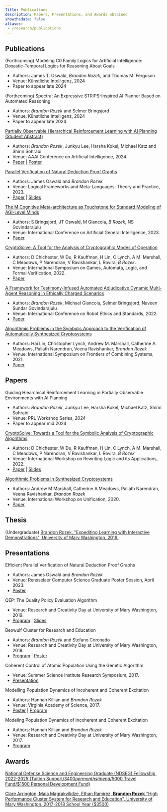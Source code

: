 ```yaml
---
Title: Publications
description: Papers, Presentations, and Awards obtained
showthedate: false
aliases:
 - /research/publications
---
```


## Publications

(Forthcoming) Modeling C0 Family Logics for Artificial Intelligence: Doxastic-Temporal Logics for Reasoning About Goals
- Authors: James T. Oswald, *Brandon Rozek*, and Thomas M. Ferguson
- Venue: Künstliche Intelligenz, 2024
- Paper to appear late 2024

(Forthcoming) Spectra: An Expressive STRIPS-Inspired AI Planner Based on Automated Reasoning
- Authors: *Brandon Rozek* and Selmer Bringsjord
- Venue: Künstliche Intelligenz, 2024
- Paper to appear late 2024

[Partially Observable Hierarchical Reinforcement Learning with AI Planning (Student Abstract)](/paper/2403.01)
- Authors: *Brandon Rozek*, Junkyu Lee, Harsha Kokel, Michael Katz and Shirin Sohrabi
- Venue: AAAI Conference on Artificial Intelligence, 2024.
- [Paper](https://ojs.aaai.org/index.php/AAAI/article/view/30504/32640) | [Poster](/files/research/AAAI_Remote_Poster_Rozek24.pdf)

[Parallel Verification of Natural Deduction Proof Graphs](/paper/2311.01/)
- Authors: James Oswald and *Brandon Rozek*
- Venue: Logical Frameworks and Meta-Languages: Theory and Practice, 2023.
- [Paper](https://cgi.cse.unsw.edu.au/~eptcs/paper.cgi?LFMTP23.4.pdf) | [Slides](/files/slides/lfmtp23.pdf)

[The M Cognitive Meta-architecture as Touchstone for Standard Modeling of AGI-Level Minds](/paper/2305.01/)
- Authors: S Bringsjord, JT Oswald, M Giancola, *B Rozek*, NS Govindarajulu
- Venue: International Conference on Artificial General Intelligence, 2023.
- [Paper](http://kryten.mm.rpi.edu/M_launch.pdf)

[CryptoSolve: A Tool for the Analysis of Cryptographic Modes of Operation](/paper/2209.01/)
- Authors: D Chichester, W Du, R Kauffman, H Lin, C Lynch, A M. Marshall, C Meadows, P Narendran, V Ravishankar, L Rovira, *B Rozek*.
- Venue: International Symposium on Games, Automata, Logic, and Formal Verification, 2022.
- [Paper](https://cgi.cse.unsw.edu.au/~eptcs/Published/GandALF2022/Proceedings.pdf#page=157)

[A Framework for Testimony-Infused Automated Adjudicative Dynamic
Multi-Agent Reasoning in Ethically Charged Scenarios](/paper/2207.01/)
- Authors: *Brandon Rozek*, Michael Giancola, Selmer Bringsjord, Naveen Sundar Govindarajulu
- Venue: International Conference on Robot Ethics and Standards, 2022.
- [Paper](https://www.clawar.org/icres2022/wp-content/uploads/2022/07/ICRES2022-Proceedings-manuscript.pdf#page=61)

[Algorithmic Problems in the Symbolic Approach to the
Verification of Automatically Synthesized Cryptosystems ](/paper/2109.01/)
- Authors: Hai Lin, Christopher Lynch, Andrew M. Marshall, Catherine A. Meadows, Paliath Narendran, Veena Ravishankar, *Brandon Rozek*
- Venue: International Symposium on Frontiers of Combining Systems, 2021.
- [Paper](https://link.springer.com/chapter/10.1007/978-3-030-86205-3_14)


## Papers

Guiding Hiearchical Reinforcement Learning in Partially Observable Environments with AI Planning
- Authors: *Brandon Rozek*, Junkyu Lee, Harsha Kokel, Michael Katz, Shirin Sohrabi
- Venue: PRL Workshop Series, 2024
- Paper to appear mid 2024
 
[CryptoSolve: Towards a Tool for the Symbolic Analysis of Cryptographic Algorithms](/paper/2203.01/)
- Authors: D Chichester, W Du, R Kauffman, H Lin, C Lynch, A M. Marshall, C Meadows, P Narendran, V Ravishankar, L Rovira, *B Rozek*
- Venue: International Workshop on Rewriting Logic and its Applications, 2022.
- [Paper](http://sv.postech.ac.kr/wrla2022/assets/files/pre-proceedings-WRLA2022.pdf#page=12) | [Slides](/files/slides/wrla2022-slides.pdf)

[Algorithmic Problems in Synthesized Cryptosystems](/paper/2006.01/)
- Authors: Andrew M Marshall, Catherine A Meadows, Paliath Narendran, Veena Ravishankar, *Brandon Rozek*
- Venue: International Workshop on Unification, 2020.
- [Paper](https://www3.risc.jku.at/publications/download/risc_6129/proceedings-UNIF2020.pdf#page=58)

## Thesis

(Undergraduate) [Brandon Rozek. "Expediting Learning with Interactive Demonstrations", University of Mary Washington, 2019.](https://scholar.umw.edu/student_research/305/)

## Presentations

Efficient Parallel Verification of Natural Deduction Proof Graphs
- Authors: James Oswald and *Brandon Rozek*
- Venue: Rensselaer Computer Science Graduate Poster Session, April 2023.
- [Poster](/files/research/PV-Poster.pdf) 


QEP: The Quality Policy Evaluation Algorithm
- Venue: Research and Creativity Day at University of Mary Washington, 2019.
- [Program](/files/research/UMW-RC-2019.pdf#page=3) | [Slides](/files/research/QEP.pptx)


Beowulf Cluster for Research and Education
- Authors: *Brandon Rozek* and Stefano Coronado
- Venue: Research and Creativity Day at University of Mary Washington, 2018.
- [Program](/files/research/UMW-RC-2018.pdf#page=7) | [Poster](/files/research/LUNACposter.pdf)

Coherent Control of Atomic Population Using the Genetic Algorithm
- Venue: Summer Science Institute Research Symposium, 2017.
- [Presentation](/files/research/coherentcontrolofatomicpopulation.pdf)


Modelling Population Dynamics of Incoherent and Coherent Excitation
- Authors: Hannah Killian and *Brandon Rozek*
- Venue: Virginia Academy of Science, 2017.
- [Poster](/files/research/modellingpopulationdynamics.pdf) | [Program](/files/research/VAS-Proceedings-95-2017.pdf#page=6)


Modeling Population Dynamics of Incoherent and Coherent Excitation
- Authors: Hannah Killian and *Brandon Rozek*
- Venue: Research and Creativity Day at University of Mary Washington, 2017.
- [Program](/files/research/UMW-RC-2017.pdf#page=14)

## Awards

[National Defense Science and Engineering Graduate (NDSEG) Fellowship, 2022-2025 (Tuition Support/$3400 per month stipend/$5000 Travel Fund/$1500 Personal Development Fund)](https://ndseg.org/2022-class-fellows)

[Clare Arrington, Maia Magrakvilidze, Ethan Ramirez, **Brandon Rozek** "High Performance Cluster System for Research and Education", University of Mary Washington, 2017-2018 School Year ($3500)](https://cas.umw.edu/wp-content/blogs.dir/51/files/2018/10/Fall-2017-Awards.pdf)
